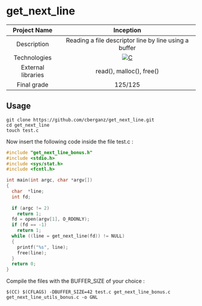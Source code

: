 # get_next_line

| Project Name | Inception |
| :-: | :-: |
| Description | Reading a file descriptor line by line using a buffer |
| Technologies | <a href="#"><img alt="C" src="https://custom-icon-badges.demolab.com/badge/C-03599C.svg?logo=c-in-hexagon&logoColor=white&style=for-the-badge"></a> |
| External libraries | read(), malloc(), free() |
| Final grade | 125/125 |

## Usage
```
git clone https://github.com/cberganz/get_next_line.git
cd get_next_line
touch test.c
```
Now insert the following code inside the file test.c :
```c
#include "get_next_line_bonus.h"
#include <stdio.h>
#include <sys/stat.h>
#include <fcntl.h>

int main(int argc, char *argv[])
{
  char  *line;
  int fd;
 
  if (argc != 2)
    return 1;
  fd = open(argv[1], O_RDONLY);
  if (fd == -1)
    return 1;
  while ((line = get_next_line(fd)) != NULL)
  {
    printf("%s", line);
    free(line);
  }
  return 0;
}
```
Compile the files with the BUFFER_SIZE of your choice :
```
$(CC) $(CFLAGS) -DBUFFER_SIZE=42 test.c get_next_line_bonus.c get_next_line_utils_bonus.c -o GNL
```
